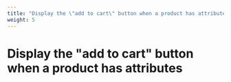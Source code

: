 ```yaml
---
title: "Display the \"add to cart\" button when a product has attributes"
weight: 5
---
```


# Display the \"add to cart\" button when a product has attributes

